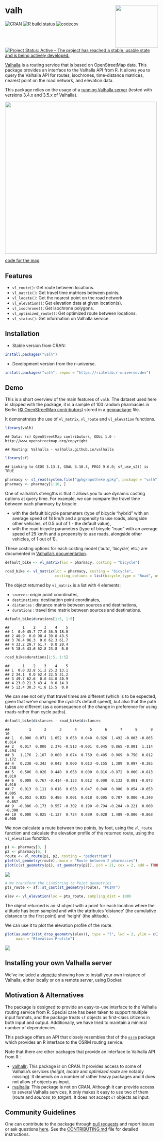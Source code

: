 
# valh <img src="man/figures/logo.png" align="right" width="140"/>

[![CRAN](https://www.r-pkg.org/badges/version/valh)](https://CRAN.R-project.org/package=valh)
[![R build
status](https://github.com/riatelab/valh/actions/workflows/check-standard.yaml/badge.svg)](https://github.com/riatelab/valh/actions)
[![codecov](https://codecov.io/gh/riatelab/valh/graph/badge.svg)](https://app.codecov.io/gh/riatelab/valh)
[![Project Status: Active – The project has reached a stable, usable
state and is being actively
developed.](https://www.repostatus.org/badges/latest/active.svg)](https://www.repostatus.org/#active)

[Valhalla](https://valhalla.github.io/valhalla/) is a routing service
that is based on OpenStreetMap data. This package provides an interface
to the Valhalla API from R. It allows you to query the Valhalla API for
routes, isochrones, time-distance matrices, nearest point on the road
network, and elevation data.

This package relies on the usage of a [running Valhalla
server](https://github.com/riatelab/valh?tab=readme-ov-file#installing-your-own-valhalla-server)
(tested with versions 3.4.x and 3.5.x of Valhalla).

<img src="man/figures/map.png" align="center" width="500"/>

[code for the
map](https://gist.github.com/rCarto/8dfba641b807c20c8cbf72ef8ed0c9c5)

## Features

- `vl_route()`: Get route between locations.
- `vl_matrix()`: Get travel time matrices between points.
- `vl_locate()`: Get the nearest point on the road network.
- `vl_elevation()`: Get elevation data at given location(s).
- `vl_isochrone()`: Get isochrone polygons.
- `vl_optimized_route()`: Get optimized route between locations.
- `vl_status()`: Get information on Valhalla service.

## Installation

- Stable version from CRAN:

``` r
install.packages("valh")
```

- Development version from the r-universe.

``` r
install.packages("valh", repos = "https://riatelab.r-universe.dev")
```

## Demo

This is a short overview of the main features of `valh`. The dataset
used here is shipped with the package, it is a sample of 100 random
pharmacies in Berlin ([© OpenStreetMap
contributors](https://www.openstreetmap.org/copyright/en)) stored in a
[geopackage](https://www.geopackage.org/) file.

It demonstrates the use of `vl_matrix`, `vl_route` and `vl_elevation`
functions.

``` r
library(valh)
```

    ## Data: (c) OpenStreetMap contributors, ODbL 1.0 - http://www.openstreetmap.org/copyright

    ## Routing: Valhalla - valhalla.github.io/valhalla

``` r
library(sf)
```

    ## Linking to GEOS 3.13.1, GDAL 3.10.3, PROJ 9.6.0; sf_use_s2() is TRUE

``` r
pharmacy <- st_read(system.file("gpkg/apotheke.gpkg", package = "valh"), quiet = TRUE)
pharmacy <- pharmacy[1:10, ]
```

One of valhalla’s strengths is that it allows you to use dynamic costing
options at query time. For example, we can compare the travel time
between each pharmacy by bicycle:

- with the default bicycle parameters (type of bicycle “hybrid” with an
  average speed of 18 km/h and a propensity to use roads, alongside
  other vehicles, of 0.5 out of 1 - the default value),
- with the road bicycle parameters (type of bicycle “road” with an
  average speed of 25 km/h and a propensity to use roads, alongside
  other vehicles, of 1 out of 1).

These costing options for each costing model (‘auto’, ‘bicycle’, etc.)
are documented in [Valhalla’s
documentation](https://valhalla.github.io/valhalla/api/turn-by-turn/api-reference/#costing-models).

``` r
default_bike <- vl_matrix(loc = pharmacy, costing = "bicycle")

road_bike <- vl_matrix(loc = pharmacy, costing = "bicycle",
                       costing_options = list(bicycle_type = "Road", use_roads = "1"))
```

The object returned by `vl_matrix` is a list with 4 elements:

- `sources`: origin point coordinates,
- `destinations`: destination point coordinates,
- `distances` : distance matrix between sources and destinations,
- `durations` : travel time matrix between sources and destinations.

``` r
default_bike$durations[1:5, 1:5]
```

    ##      1    2    3    4    5
    ## 1  0.0 45.7 77.0 36.5 18.0
    ## 2 48.9  0.0 98.4 30.8 43.5
    ## 3 76.4 96.3  0.0 62.3 61.7
    ## 4 33.2 29.7 61.7  0.0 20.4
    ## 5 18.6 43.6 62.8 23.8  0.0

``` r
road_bike$durations[1:5, 1:5]
```

    ##      1    2    3    4    5
    ## 1  0.0 32.8 51.2 25.2 13.1
    ## 2 34.1  0.0 62.4 22.5 31.2
    ## 3 49.7 62.6  0.0 44.0 40.9
    ## 4 23.0 21.3 43.4  0.0 14.9
    ## 5 12.4 30.3 41.8 15.5  0.0

We can see not only that travel times are different (which is to be
expected, given that we’ve changed the cyclist’s default speed), but
also that the path taken are different (as a consequence of the change
in preference for using roads rather than cycle paths).

``` r
default_bike$distances - road_bike$distances
```

    ##         1      2      3      4      5      6      7      8      9     10
    ## 1   0.000  0.071  1.052  0.653  0.040  0.026  1.492 -0.003 -0.865  0.014
    ## 2   0.017  0.000  2.376 -0.513 -0.001  0.045  0.865 -0.001  1.114  0.494
    ## 3   1.176  2.107  0.000  0.074  0.759  0.405  0.069  0.750  0.812  1.172
    ## 4   0.238 -0.343  0.042  0.000  0.013 -0.155  1.309  0.097 -0.385  0.238
    ## 5   0.506  0.026  0.440  0.653  0.000  0.016 -0.872  0.000 -0.813  0.019
    ## 6   0.009  0.767 -0.414 -0.123  0.012  0.000  0.132  0.001 -0.072  0.010
    ## 7   0.013  0.111  0.016  0.053  0.047  0.040  0.000  0.054 -0.053  0.005
    ## 8  -0.053  0.035  0.486  0.001  0.018  0.005  0.787  0.000 -0.340 -0.057
    ## 9  -0.386 -0.173  0.557 -0.302  0.190 -0.794 -0.204 -0.221  0.000 -0.390
    ## 10  0.000  0.025 -1.127  0.724  0.089  0.028  1.489 -0.006 -0.868  0.000

We now calculate a route between two points, by foot, using the
`vl_route` function and calculate the elevation profile of the returned
route, using the `vl_elevation` function.

``` r
p1 <- pharmacy[3, ]
p2 <- pharmacy[6, ]
route <- vl_route(p1, p2, costing = "pedestrian")
plot(st_geometry(route), main = "Route between 2 pharmacies")
plot(c(st_geometry(p1), st_geometry(p2)), pch = 21, cex = 2, add = TRUE)
```

![](man/figures/READMEunnamed-chunk-8-1.png)<!-- -->

``` r
# We transform the LineString to Point geometries
pts_route <- sf::st_cast(st_geometry(route), "POINT")

elev <- vl_elevation(loc = pts_route, sampling_dist = 100)
```

The object returned is an sf object with a point for each location where
the altitude has been sampled and with the attributes ‘distance’ (the
cumulative distance to the first point) and ‘height’ (the altitude).

We can use it to plot the elevation profile of the route.

``` r
plot(as.matrix(st_drop_geometry(elev)), type = "l", lwd = 2, ylim = c(20, 70), asp = 100,
     main = "Elevation Profile")
```

![](man/figures/READMEunnamed-chunk-10-1.png)<!-- -->

## Installing your own Valhalla server

We’ve included a
[vignette](https://CRAN.R-project.org/package=valh/vignettes/install-valhalla.html)
showing how to install your own instance of Valhalla, either locally or
on a remote server, using Docker.

## Motivation & Alternatives

The package is designed to provide an easy-to-use interface to the
Valhalla routing service from R. Special care has been taken to support
multiple input formats, and the package treats `sf` objects as
first-class citizens in both input and output. Additionally, we have
tried to maintain a minimal number of dependencies.

This package offers an API that closely resembles that of the
[`osrm`](https://github.com/riatelab/osrm) package which provides an R
interface to the OSRM routing service.

Note that there are other packages that provide an interface to Valhalla
API from R :

- [valhallr](https://github.com/chris31415926535/valhallr/): This
  package is on CRAN. It provides access to some of Valhalla’s services
  (*height*, *locate* and *optimized route* are notably missing). It
  depends on a number of rather heavy packages and it does not allow
  `sf` objects as input.
- [rvalhalla](https://github.com/Robinlovelace/rvalhalla): This package
  is not on CRAN. Although it can provide access to several Valhalla
  services, it only makes it easy to use two of them (*route* and
  *sources_to_target*). It does not accept `sf` objects as input.

## Community Guidelines

One can contribute to the package through [pull
requests](https://github.com/riatelab/valh/pulls) and report issues or
ask questions [here](https://github.com/riatelab/valh/issues). See the
[CONTRIBUTING.md](https://github.com/riatelab/valh/blob/master/CONTRIBUTING.md)
file for detailed instructions.
